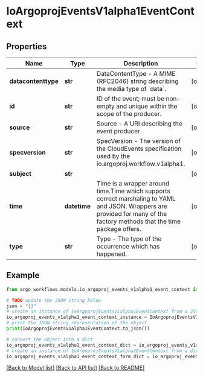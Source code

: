 # IoArgoprojEventsV1alpha1EventContext


## Properties

Name | Type | Description | Notes
------------ | ------------- | ------------- | -------------
**datacontenttype** | **str** | DataContentType - A MIME (RFC2046) string describing the media type of &#x60;data&#x60;. | [optional] 
**id** | **str** | ID of the event; must be non-empty and unique within the scope of the producer. | [optional] 
**source** | **str** | Source - A URI describing the event producer. | [optional] 
**specversion** | **str** | SpecVersion - The version of the CloudEvents specification used by the io.argoproj.workflow.v1alpha1. | [optional] 
**subject** | **str** |  | [optional] 
**time** | **datetime** | Time is a wrapper around time.Time which supports correct marshaling to YAML and JSON.  Wrappers are provided for many of the factory methods that the time package offers. | [optional] 
**type** | **str** | Type - The type of the occurrence which has happened. | [optional] 

## Example

```python
from argo_workflows.models.io_argoproj_events_v1alpha1_event_context import IoArgoprojEventsV1alpha1EventContext

# TODO update the JSON string below
json = "{}"
# create an instance of IoArgoprojEventsV1alpha1EventContext from a JSON string
io_argoproj_events_v1alpha1_event_context_instance = IoArgoprojEventsV1alpha1EventContext.from_json(json)
# print the JSON string representation of the object
print(IoArgoprojEventsV1alpha1EventContext.to_json())

# convert the object into a dict
io_argoproj_events_v1alpha1_event_context_dict = io_argoproj_events_v1alpha1_event_context_instance.to_dict()
# create an instance of IoArgoprojEventsV1alpha1EventContext from a dict
io_argoproj_events_v1alpha1_event_context_form_dict = io_argoproj_events_v1alpha1_event_context.from_dict(io_argoproj_events_v1alpha1_event_context_dict)
```
[[Back to Model list]](../README.md#documentation-for-models) [[Back to API list]](../README.md#documentation-for-api-endpoints) [[Back to README]](../README.md)


